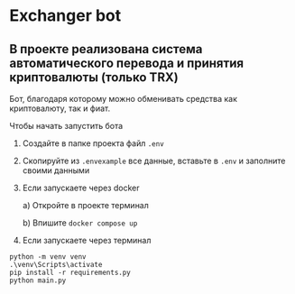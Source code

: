# **Exchanger bot**
## В проекте реализована система автоматического перевода и принятия криптовалюты (только  TRX)
Бот, благодаря которому можно обменивать средства как криптовалюту, так и фиат.

Чтобы начать запустить бота
1. Создайте в папке проекта файл ```.env```
2. Скопируйте из ```.envexample``` все данные, вставьте в ```.env``` и заполните своими данными
3. Если запускаете через docker
   
   a) Откройте в проекте терминал
   
   b) Впишите ```docker compose up```
4. Если запускаете через терминал
```
python -m venv venv
.\venv\Scripts\activate
pip install -r requirements.py
python main.py
```
